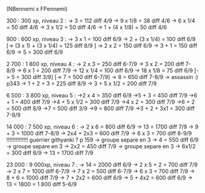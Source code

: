 (NBennemi x FPennemi)

300 : 300 xp, niveau 2 :
-> 3 = 112 diff 4/9
-> 9 x 1/8 = 38  diff 4/6
-> 6 x 1/4 = 50  diff 4/6
-> 3 x 1/2 = 50  diff 4/6
-> 1 + (4 x 1/8) = 50  diff 4/6


900 : 600 xp, niveau 3 :
-> 3 x 1 = 100 diff 6/9
-> 2 + (3 x 1/4) = 100 diff 6/9
[-> (3 x 1) + (3 x 1/4) = 125 diff 8/9 ]
-> 2 x 2 = 150 diff 6/9
-> 3 + 1 = 150 diff 6/9
-> 5 = 300 diff 6/9


2 700 : 1 800 xp, niveau 4 :
-> 2 x 3 = 250 diff 6-7/9
-> 3 x 2 = 200 diff 7-8/9
-> 6 x 1 = 200 diff 7/9
-> 12 x 1/4 = 100 diff 6/9
-> 18 x 1/8 = 75 diff 6/9
[-> 5 = 300 diff 3/9]
[-> 7 = 500 diff 6-7/9]
-> 8 = 650 diff 7-8/9              -> assassin :) p343
-> 1 + 2 + 3 = 225 diff 8/9
-> 3 + 5 x 1/2 = 200 diff 7/9


6 500 : 3 800 xp, niveau 5 :
->2 x 4 = 350 diff 6/9
->5 + 3 = 450 diff 7/9
->6 + 1 = 400 diff 7/9
->4 + 5 x 1/2 =  300 diff 7/9
->4 x 2 = 300 diff 7/9
->6 + 2 = 500 diff 8/9
->7 = 500 diff 3/9
->9 = 800 diff 7/9
->3 + 2 + 3x1 = 300 diff 7-8/9


14 000 : 7 500 xp, niveau 6 :
-> 2 x 6 = 800 diff 6/9
-> 13 = 1700 diff 7/9
-> 9 + 3 = 1000 diff 7-8/9
-> 2x4 + 2x3 = 600 diff 7/9
-> 6 x 3 = 700 diff 8-9/9 !!!!!!!!!!!!!! guerrier githyanki ? p 159
-> groupe separe en 3 -> 4 = 550 diff 6/9
-> groupe separe en 3 -> 2x2 = 450 diff 7/9
-> groupe separe en 3 -> 6x1/2 = 300 diff 6/9
-> 13 = 1700 diff 7/9


23 000 : 9 000xp, niveau 7 :
-> 14 = 2000 diff 6/9
-> 2 x 5 + 2 = 700 diff 7/9
-> 2 x 7 = 1000 diff 6-7/9
-> 7 x 2 = 500 diff 6-7/9
-> 6 x 3 = 700 diff 7/9
-> 8 + 6 = 1000 diff 7/9
-> 7 + 2x2 = 600 diff 6/9
-> 5 + 4x2 = 600 diff 6/9
-> 13 = 1800 = 1 800 diff 5-6/9 